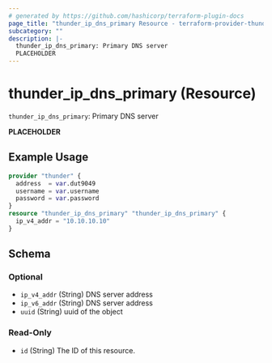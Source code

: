 ```yaml
---
# generated by https://github.com/hashicorp/terraform-plugin-docs
page_title: "thunder_ip_dns_primary Resource - terraform-provider-thunder"
subcategory: ""
description: |-
  thunder_ip_dns_primary: Primary DNS server
  PLACEHOLDER
---
```


# thunder_ip_dns_primary (Resource)

`thunder_ip_dns_primary`: Primary DNS server

__PLACEHOLDER__

## Example Usage

```terraform
provider "thunder" {
  address  = var.dut9049
  username = var.username
  password = var.password
}
resource "thunder_ip_dns_primary" "thunder_ip_dns_primary" {
  ip_v4_addr = "10.10.10.10"
}
```

<!-- schema generated by tfplugindocs -->
## Schema

### Optional

- `ip_v4_addr` (String) DNS server address
- `ip_v6_addr` (String) DNS server address
- `uuid` (String) uuid of the object

### Read-Only

- `id` (String) The ID of this resource.


